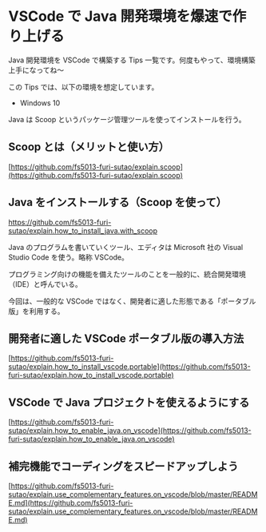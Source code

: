 # VSCode で Java 開発環境を爆速で作り上げる
Java 開発環境を VSCode で構築する Tips 一覧です。何度もやって、環境構築上手になってね～

この Tips では、以下の環境を想定しています。
- Windows 10

Java は Scoop というパッケージ管理ツールを使ってインストールを行う。

## Scoop とは（メリットと使い方）  
[https://github.com/fs5013-furi-sutao/explain.scoop](https://github.com/fs5013-furi-sutao/explain.scoop)  

## Java をインストールする（Scoop を使って）  
https://github.com/fs5013-furi-sutao/explain.how_to_install_java.with_scoop  

Java のプログラムを書いていくツール、エディタは Microsoft 社の Visual Studio Code を使う。略称 VSCode。

プログラミング向けの機能を備えたツールのことを一般的に、統合開発環境（IDE）と呼んでいる。

今回は、一般的な VSCode ではなく、開発者に適した形態である「ポータブル版」を利用する。

## 開発者に適した VSCode ポータブル版の導入方法  
[https://github.com/fs5013-furi-sutao/explain.how_to_install_vscode.portable](https://github.com/fs5013-furi-sutao/explain.how_to_install_vscode.portable)

## VSCode で Java プロジェクトを使えるようにする  
[https://github.com/fs5013-furi-sutao/explain.how_to_enable_java.on_vscode](https://github.com/fs5013-furi-sutao/explain.how_to_enable_java.on_vscode)  

## 補完機能でコーディングをスピードアップしよう  
[https://github.com/fs5013-furi-sutao/explain.use_complementary_features.on_vscode/blob/master/README.md](https://github.com/fs5013-furi-sutao/explain.use_complementary_features.on_vscode/blob/master/README.md)   
